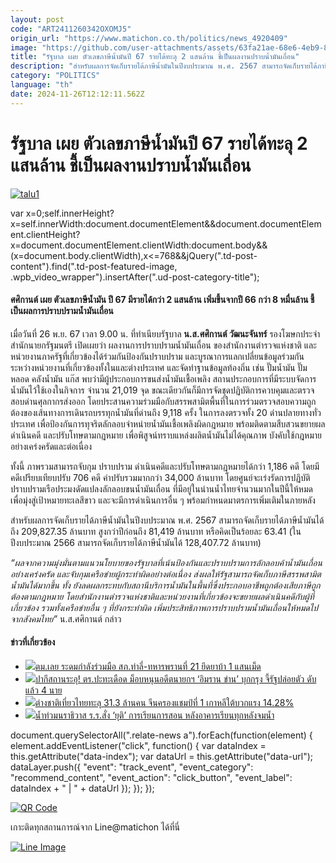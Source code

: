 ```yaml
---
layout: post
code: "ART2411260342OXOMJ5"
origin_url: "https://www.matichon.co.th/politics/news_4920409"
image: "https://github.com/user-attachments/assets/63fa21ae-68e6-4eb9-813e-0e73cbeb3ccf"
title: "รัฐบาล เผย ตัวเลขภาษีน้ำมันปี 67 รายได้ทะลุ 2 แสนล้าน ชี้เป็นผลงานปราบน้ำมันเถื่อน"
description: "สำหรับผลการจัดเก็บรายได้ภาษีน้ำมันในปีงบประมาณ พ.ศ. 2567 สามารถจัดเก็บรายได้ภาษีน้ำมันได้ถึง 209,827.35 ล้านบาท สูงกว่าปีก่อนถึง 81,419 ล้านบาท"
category: "POLITICS"
language: "th"
date: 2024-11-26T12:12:11.562Z
---
```


# รัฐบาล เผย ตัวเลขภาษีน้ำมันปี 67 รายได้ทะลุ 2 แสนล้าน ชี้เป็นผลงานปราบน้ำมันเถื่อน

[![](https://www.matichon.co.th/wp-content/uploads/2024/11/talu1.jpg "talu1")](https://www.matichon.co.th/wp-content/uploads/2024/11/talu1.jpg)

var x=0;self.innerHeight?x=self.innerWidth:document.documentElement&&document.documentElement.clientHeight?x=document.documentElement.clientWidth:document.body&&(x=document.body.clientWidth),x<=768&&jQuery(".td-post-content").find(".td-post-featured-image, .wpb\_video\_wrapper").insertAfter(".ud-post-category-title");

#### **ศศิกานต์ เผย ตัวเลขภาษีน้ำมัน ปี 67 มีรายได้กว่า 2 แสนล้าน เพิ่มขึ้นจากปี 66 กว่า 8 หมื่นล้าน ชี้ เป็นผลการปราบปรามน้ำมันเถื่อน**

เมื่อวันที่ 26 พ.ย. 67 เวลา 9.00 น. ที่ทำเนียบรัฐบาล **น.ส.ศศิกานต์ วัฒนะจันทร์** รองโฆษกประจำสำนักนายกรัฐมนตรี เปิดเผยว่า ผลงานการปราบปรามน้ำมันเถื่อน ของสำนักงานตำรวจแห่งชาติ และหน่วยงานภาครัฐที่เกี่ยวข้องได้ร่วมกันป้องกันปราบปราม และบูรณาการแลกเปลี่ยนข้อมูลร่วมกันระหว่างหน่วยงานที่เกี่ยวข้องทั้งในและต่างประเทศ และจัดทำฐานข้อมูลท้องถิ่น เช่น ปั๊มน้ำมัน ปั๊มหลอด คลังน้ำมัน แก๊ส พบว่ามีผู้ประกอบการขนส่งน้ำมันเชื้อเพลิง สถานประกอบการที่มีระบบจัดการน้ำมันไว้ใช้เองในกิจการ จำนวน 21,019 จุด ขณะเดียวกันก็มีการจัดชุดปฏิบัติการควบคุมและตรวจสอบด่านศุลกากรส่งออก โดยประสานความร่วมมือกับสรรพสามิตพื้นที่ในการร่วมตรวจสอบความถูกต้องของเส้นทางการเดินรถบรรทุกน้ำมันที่ด่านถึง 9,118 ครั้ง ในการลงตรวจทั้ง 20 ด่านปลายทางทั่วประเทศ เพื่อป้องกันการทุจริตลักลอบจำหน่ายน้ำมันเชื้อเพลิงผิดกฎหมาย พร้อมติดตามสืบสวนขยายผล ดำเนินคดี และปรับโทษตามกฎหมาย เพื่อพิสูจน์ทราบแหล่งผลิตน้ำมันไม่ได้คุณภาพ บังคับใช้กฎหมายอย่างเคร่งครัดและต่อเนื่อง

ทั้งนี้ ภาพรวมสามารถจับกุม ปราบปราม ดำเนินคดีและปรับโทษตามกฎหมายได้กว่า 1,186 คดี โดยมีคดีเปรียบเทียบปรับ 706 คดี ค่าปรับรวมมากกว่า 34,000 ล้านบาท โดยศูนย์จะเร่งรัดการปฏิบัติปราบปรามเรือประมงดัดแปลงลักลอบขนน้ำมันเถื่อน ที่มีอยู่ในน่านน้ำไทยจำนวนมากในปีนี้ให้หมด เพื่อมุ่งสู่เป้าหมายทะเลสีขาว และจะมีการดำเนินการอื่น ๆ พร้อมกำหนดมาตรการเพิ่มเติมในภายหลัง

สำหรับผลการจัดเก็บรายได้ภาษีน้ำมันในปีงบประมาณ พ.ศ. 2567 สามารถจัดเก็บรายได้ภาษีน้ำมันได้ถึง 209,827.35 ล้านบาท สูงกว่าปีก่อนถึง 81,419 ล้านบาท หรือคิดเป็นร้อยละ 63.41 (ในปีงบประมาณ 2566 สามารถจัดเก็บรายได้ภาษีน้ำมันได้ 128,407.72 ล้านบาท)

_“ผลจากความมุ่งมั่นตามแนวนโยบายของรัฐบาลที่เน้นป้องกันและปราบปรามการลักลอบค้าน้ำมันเถื่อนอย่างเคร่งครัด และจับกุมเครือข่ายผู้กระทำผิดอย่างต่อเนื่อง ส่งผลให้รัฐสามารถจัดเก็บภาษีสรรพสามิตน้ำมันได้มากขึ้น ทั้ง ยังลดผลกระทบกับสถานีบริการน้ำมันในพื้นที่ซึ่งประกอบอาชีพถูกต้องเสียภาษีถูกต้องตามกฎหมาย โดยสำนักงานตำรวจแห่งชาติและหน่วยงานที่เกี่ยวข้องจะขยายผลดำเนินคดีกับผู้ที่เกี่ยวข้อง รวมทั้งเครือข่ายอื่น ๆ ที่ยังกระทำผิด เพิ่มประสิทธิภาพการปราบปรามน้ำมันเถื่อนให้หมดไปจากสังคมไทย”_ น.ส.ศศิกานต์ กล่าว

#### ข่าวที่เกี่ยวข้อง

*   [![](https://www.matichon.co.th/wp-content/uploads/2024/11/d27.jpg)ตม.เลย ระดมกำลังร่วมมือ สภ.ท่าลี่-ทหารพรานที่ 21 ยึดยาบ้า 1 แสนเม็ด](https://www.matichon.co.th/local/crime/news_4921650)
*   [![](https://www.matichon.co.th/wp-content/uploads/2024/11/AFP__20241126__36NA88T__v1__HighRes__PakistanPoliticsProtestKhan.jpg)ปากีสถานระอุ! ตร.ปะทะเดือด ม็อบหนุนอดีตนายกฯ ‘อิมราน ข่าน’ บุกกรุง จี้รัฐปล่อยตัว ดับแล้ว 4 นาย](https://www.matichon.co.th/foreign/news_4921655)
*   [![](https://www.matichon.co.th/wp-content/uploads/2024/11/gdff9-wed.jpg)ต่างชาติเที่ยวไทยทะลุ 31.3 ล้านคน จีนครองแชมป์ที่ 1 เกาหลีใต้บวกแรง 14.28%](https://www.matichon.co.th/economy/news_4921628)
*   [![](https://www.matichon.co.th/wp-content/uploads/2024/11/น้ำท่วม1654.jpg)น้ำท่วมนราธิวาส ร.ร.สั่ง ‘ยุติ’ การเรียนการสอน หลังอาคารเรียนทุกหลังจมน้ำ](https://www.matichon.co.th/region/news_4921654)

document.querySelectorAll(".relate-news a").forEach(function(element) { element.addEventListener("click", function() { var dataIndex = this.getAttribute("data-index"); var dataUrl = this.getAttribute("data-url"); dataLayer.push({ "event": "track\_event", "event\_category": "recommend\_content", "event\_action": "click\_button", "event\_label": dataIndex + " | " + dataUrl }); }); });

[![QR Code](https://www.matichon.co.th/wp-content/uploads/2023/07/wob1371z.jpg)](https://lin.ee/ht0nDxX)

เกาะติดทุกสถานการณ์จาก Line@matichon ได้ที่นี่

[![Line Image](https://www.matichon.co.th/wp-content/uploads/2023/07/th.png)](https://lin.ee/ht0nDxX)
